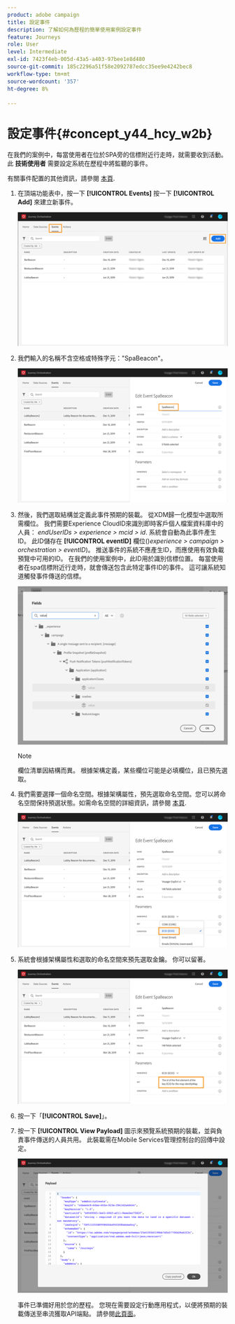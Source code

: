 ```yaml
---
product: adobe campaign
title: 設定事件
description: 了解如何為歷程的簡單使用案例設定事件
feature: Journeys
role: User
level: Intermediate
exl-id: 7423f4eb-005d-43a5-a403-97bee1e8d480
source-git-commit: 185c2296a51f58e2092787edcc35ee9e4242bec8
workflow-type: tm+mt
source-wordcount: '357'
ht-degree: 8%

---
```


# 設定事件{#concept_y44_hcy_w2b}

在我們的案例中，每當使用者在位於SPA旁的信標附近行走時，就需要收到活動。 此 **技術使用者** 需要設定系統在歷程中將監聽的事件。

有關事件配置的其他資訊，請參閱 [本頁](../event/about-events.md).

1. 在頂端功能表中，按一下 **[!UICONTROL Events]** 按一下 **[!UICONTROL Add]** 來建立新事件。

   ![](../assets/journeyuc1_1.png)

1. 我們輸入的名稱不含空格或特殊字元：&quot;SpaBeacon&quot;。

   ![](../assets/journeyuc1_2.png)

1. 然後，我們選取結構並定義此事件預期的裝載。 從XDM歸一化模型中選取所需欄位。 我們需要Experience CloudID來識別即時客戶個人檔案資料庫中的人員： _endUserIDs > experience > mcid > id_. 系統會自動為此事件產生ID。 此ID儲存在 **[!UICONTROL eventID]** 欄位()_experience > campaign > orchestration > eventID_)。 推送事件的系統不應產生ID，而應使用有效負載預覽中可用的ID。 在我們的使用案例中，此ID用於識別信標位置。 每當使用者在spa信標附近行走時，就會傳送包含此特定事件ID的事件。 這可讓系統知道觸發事件傳送的信標。

   ![](../assets/journeyuc1_3.png)

   >[!NOTE]
   >
   >欄位清單因結構而異。 根據架構定義，某些欄位可能是必填欄位，且已預先選取。

1. 我們需要選擇一個命名空間。根據架構屬性，預先選取命名空間。您可以將命名空間保持預選狀態。如需命名空間的詳細資訊，請參閱 [本頁](../event/selecting-the-namespace.md).

   ![](../assets/journeyuc1_6.png)

1. 系統會根據架構屬性和選取的命名空間來預先選取金鑰。 你可以留著。

   ![](../assets/journeyuc1_5.png)

1. 按一下「**[!UICONTROL Save]**」。

1. 按一下 **[!UICONTROL View Payload]** 圖示來預覽系統預期的裝載，並與負責事件傳送的人員共用。 此裝載需在Mobile Services管理控制台的回傳中設定。

   ![](../assets/journeyuc1_7.png)

   事件已準備好用於您的歷程。 您現在需要設定行動應用程式，以便將預期的裝載傳送至串流獲取API端點。 請參閱[此頁面](../event/additional-steps-to-send-events-to-journey-orchestration.md)。
